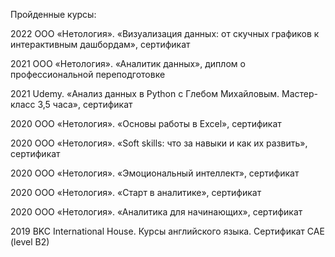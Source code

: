 Пройденные курсы:


2022 ООО «Нетология». «Визуализация данных: от скучных графиков к интерактивным дашбордам», сертификат 

2021 ООО «Нетология». «Аналитик данных», диплом о профессиональной переподготовке 

2021 Udemy. «Анализ данных в Python с Глебом Михайловым. Мастер-класс 3,5 часа», сертификат 

2020 ООО «Нетология». «Основы работы в Excel», сертификат 

2020 ООО «Нетология». «Soft skills: что за навыки и как их развить», сертификат 

2020 ООО «Нетология». «Эмоциональный интеллект», сертификат 

2020 ООО «Нетология». «Старт в аналитике», сертификат 

2020 ООО «Нетология». «Аналитика для начинающих», сертификат 

2019 BKC International House. Курсы английского языка. Сертификат CAE (level B2) 
